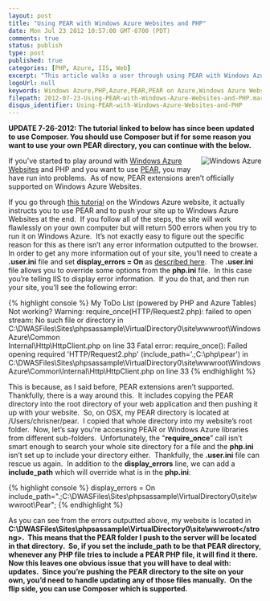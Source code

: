 ```yaml
---
layout: post
title: "Using PEAR with Windows Azure Websites and PHP"
date: Mon Jul 23 2012 10:57:00 GMT-0700 (PDT)
comments: true
status: publish
type: post
published: true
categories: [PHP, Azure, IIS, Web]
excerpt: "This article walks a user through using PEAR with Windows Azure Websites.  This necessitates making adjustments to a .user.ini file to specify what the include path is."
logoUrl: null
keywords: Windows Azure,PHP,Azure,PEAR,PEAR on Azure,Windows Azure Websites
filepath: 2012-07-23-Using-PEAR-with-Windows-Azure-Websites-and-PHP.markdown
disqus_identifier: Using-PEAR-with-Windows-Azure-Websites-and-PHP
---
```

<p><strong>UPDATE 7-26-2012:  The tutorial linked to below has since been updated to use Composer.  You should use Composer but if for some reason you want to use your own PEAR directory, you can continue with the below.</strong>
</p>

<p><img style="margin: 0px 0px 5px 5px; display: inline; float: right" title="Windows Azure" alt="Windows Azure" align="right" src="http://chrisrisner.com/upload/windowsazurevertical.jpg" />If you’ve started to play around with <a href="https://www.windowsazure.com/en-us/home/scenarios/web-sites/">Windows Azure Websites</a> and PHP and you want to use <a title="PEAR" href="http://pear.php.net/">PEAR</a>, you may have run into problems.&#160; As of now, PEAR extensions aren’t officially supported on Windows Azure Websites.&#160; </p>  <p>If you go through <a title="Windows Azure Websites in PHP with Storage" href="https://www.windowsazure.com/en-us/develop/php/tutorials/website-with-storage/">this tutorial</a> on the Windows Azure website, it actually instructs you to use PEAR and to push your site up to Windows Azure Websites at the end.&#160; If you follow all of the steps, the site will work flawlessly on your own computer but will return 500 errors when you try to run it on Windows Azure.&#160; It’s not exactly easy to figure out the specific reason for this as there isn’t any error information outputted to the browser.&#160; In order to get any more information out of your site, you’ll need to create a <strong>.user.ini</strong> file and set <strong>display_errors = On </strong>as <a title="Windows Azure Websites and .users.ini file" href="http://blogs.msdn.com/b/silverlining/archive/2012/07/10/configuring-php-in-windows-azure-websites-with-user-ini-files.aspx">described here</a>.&#160; The <strong>.user.ini</strong> file allows you to override some options from the <strong>php.ini</strong> file.&#160; In this case you’re telling IIS to display error information.&#160; If you do that, and then run your site, you’ll see the following error:

{% highlight console %}
My ToDo List (powered by PHP and Azure Tables)
Not working? Warning: require_once(HTTP/Request2.php): failed to open stream: No such file or directory in C:\DWASFiles\Sites\phpsassample\VirtualDirectory0\site\wwwroot\WindowsAzure\Common\
Internal\Http\HttpClient.php on line 33 Fatal error: require_once(): Failed opening required 'HTTP/Request2.php' (include_path='.;C:\php\pear') in C:\DWASFiles\Sites\phpsassample\VirtualDirectory0\site\wwwroot\WindowsAzure\Common\Internal\Http\HttpClient.php on line 33
{% endhighlight %}

This is because, as I said before, PEAR extensions aren’t supported.&#160; Thankfully, there is a way around this.&#160; It includes copying the PEAR directory into the root directory of your web application and then pushing it up with your website.&#160; So, on OSX, my PEAR directory is located at /Users/chrisner/pear.&#160; I copied that whole directory into my website’s root folder.&#160; Now, let’s say you’re accessing PEAR or Windows Azure libraries from different sub-folders.&#160; Unfortunately, the &quot;<strong>require_once</strong>” call isn’t smart enough to search your whole site directory for a file and the <strong>php.ini</strong> isn’t set up to include your directory either.&#160; Thankfully, the <strong>.user.ini</strong> file can rescue us again.&#160; In addition to the <strong>display_errors</strong> line, we can add a <strong>include_path</strong> which will override what is in the <strong>php.ini</strong>:

{% highlight console %}
display_errors = On     <br />include_path=".;C:\DWASFiles\Sites\phpsassample\VirtualDirectory0\site\wwwroot\Pear";
{% endhighlight %}

As you can see from the errors outputted above, my website is located in <strong>C:\DWASFiles\Sites\phpsassample\VirtualDirectory0\site\wwwroot\</strong>.&#160; This means that the PEAR folder I push to the server will be located in that directory.&#160; So, if you set the <strong>include_path</strong> to be that PEAR directory, whenever any PHP file tries to include a PEAR PHP file, it will find it there.&#160; Now this leaves one obvious issue that you will have to deal with:&#160; updates.&#160; Since you’re pushing the PEAR directory to the site on your own, you’d need to handle updating any of those files manually.&#160; On the flip side, you can use Composer which is supported.</p>